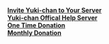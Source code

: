[**Invite Yuki-chan to Your Server**](https://discordapp.com/oauth2/authorize?&client_id=161620224305528833&scope=bot&permissions=67365888)  
[**Yuki-chan Offical Help Server**](https://discord.gg/0lBiROCNVaGw5Eqk)  
[**One Time Donation**](https://www.paypal.me/WishBot)  
[**Monthly Donation**](https://patreon.com/WishBot)